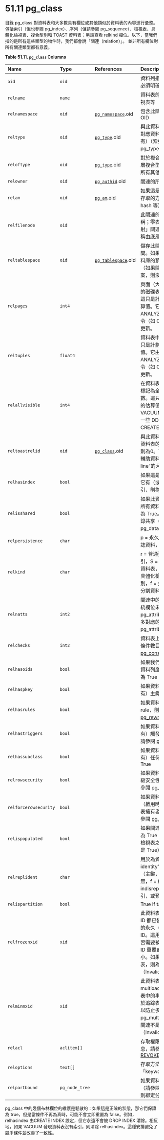 # 51.11 pg\_class

目錄 pg\_class 對資料表和大多數具有欄位或其他類似於資料表的內容進行彙整。 包括索引（但也參閱 pg\_index）、序列（但請參閱 pg\_sequence）、檢視表、具體化檢視表、複合型別和 TOAST 資料表；另請查看 relkind 欄位。以下，當我們指的是所有這些類型的物件時，我們都會說「關連（relation）」。 並非所有欄位對所有關連類型都有意義。

**Table 51.11. `pg_class` Columns**

| Name | Type | References | Description |
| :--- | :--- | :--- | :--- |
| `oid` | `oid` |   | 資料列指標（隱藏屬性；必須明確選擇） |
| `relname` | `name` |   | 資料表的名稱，索引，檢視表等 |
| `relnamespace` | `oid` | [`pg_namespace`](pg_namespace.md).oid | 包含此關連命名空間的 OID |
| `reltype` | `oid` | [`pg_type`](pg_type.md).oid | 與此資料表的資料列類型對應資料型別的OID（如果有）（索引為零，因為沒有 pg\_type 項目） |
| `reloftype` | `oid` | [`pg_type`](pg_type.md).oid | 對於複合型別資料表，底層複合型別的 OID，對於所有其他關連的值為零 |
| `relowner` | `oid` | [`pg_authid`](pg_authid.md).oid | 關連的所有者 |
| `relam` | `oid` | [`pg_am`](pg_am.md).oid | 如果這是索引，則為使用存取的方法（B-tree，hash 等） |
| `relfilenode` | `oid` |   | 此關連的磁碟檔案的名稱；零表示這是一個「映射」關連，其磁碟檔案名稱由底層狀態決定 |
| `reltablespace` | `oid` | [`pg_tablespace`](51.54.-pg_tablespace.md).oid | 儲存此關連的資料表空間。如果為零，則隱含資料庫的預設資料表空間。（如果關連沒有磁碟檔案，則沒有意義。） |
| `relpages` | `int4` |   | 頁面（大小為 BLCKSZ）的磁碟表示形式的大小。這只是計劃程序使用的估算值。它由 VACUUM，ANALYZE 和一些 DDL 指令（如 CREATE INDEX）更新。 |
| `reltuples` | `float4` |   | 資料表中的資料列數。這只是計劃程序使用的估算值。它由VACUUM，ANALYZE 和一些 DDL 指令（如 CREATE INDEX）更新。 |
| `relallvisible` | `int4` |   | 在資料表的可見性映射中標記為全部可見的頁面數。這只是計劃程序使用的估算值。它由 VACUUM，ANALYZE 和一些 DDL 指令（如 CREATE INDEX）更新。 |
| `reltoastrelid` | `oid` | [`pg_class`](pg_class.md).oid | 與此資料表關連的 TOAST 資料表的OID，如果沒有，則為0。TOAST 資料表在輔助資料表中儲存“out of line”的大型屬性。 |
| `relhasindex` | `bool` |   | 如果這是一個資料表並且它有（或最近有）任何索引，則為 True |
| `relisshared` | `bool` |   | 如果此資料表在叢集中的所有資料庫之間共享，則為 True。只有某些系統目錄共享（例如 pg\_database）。 |
| `relpersistence` | `char` |   | p = 永久資料表，u = 無日誌資料，t = 臨時資料表 |
| `relkind` | `char` |   | r = 普通資料表，i = 索引，S = 序列，t = TOAST 資料表，v = 檢視表，m = 具體化檢視表，c = 複合型別，f = 外部資料表，p = 分割資料表 |
| `relnatts` | `int2` |   | 關連中的用戶欄位數（系統欄位未計算）。pg\_attribute 中必須有這麼多對應的項目。另請參閱 pg\_attribute.attnum。 |
| `relchecks` | `int2` |   | 資料表上的 CHECK 限制條件數目；請參閱 [pg\_constraint](pg_constraint.md) 目錄 |
| `relhasoids` | `bool` |   | 如果我們為關連的每一個資料列産生一個 OID，則為 True |
| `relhaspkey` | `bool` |   | 如果資料表具有（或曾經有）主鍵，則為 True |
| `relhasrules` | `bool` |   | 如果資料表有（或曾經有）rule，則為 true；請參閱 [pg\_rewrite](51.44.-pg_rewrite.md) 目錄 |
| `relhastriggers` | `bool` |   | 如果資料表具有（或曾經有）觸發器，則為 True；請參閱 [pg\_trigger](51.56.-pg_trigger.md) 目錄 |
| `relhassubclass` | `bool` |   | 如果資料表具有（或曾經有）任何繼承子項，則為 True |
| `relrowsecurity` | `bool` |   | 如果資料表啟用了資料列級安全性，則為 True；請參閱 [pg\_policy](pg_policy.md) 目錄 |
| `relforcerowsecurity` | `bool` |   | 如果資料列級別安全性（啟用時）也適用於資料表擁有者，則為 True；請參閱 [pg\_policy ](pg_policy.md)目錄 |
| `relispopulated` | `bool` |   | 如果關連充入了資料，則為 True（除了某些具體化檢視表之外的所有關連都是 True） |
| `relreplident` | `char` |   | 用於為資料列形成“replica identity”的欄位：d = 預設（主鍵，如果有），n = 無，f = 所有列，i = 具有 indisreplident 設定的索引，或預設值 |
| `relispartition` | `bool` |   | True if table is a partition |
| `relfrozenxid` | `xid` |   | 此資料表之前的所有事務 ID 都已替換為此資料表中的永久（“frozen”）事務 ID。這用於追踪資料表是否需要被清理以防止事務 ID 重覆或讓 pg\_xact 縮小。如果關連不是資料表，則為零（InvalidTransactionId）。 |
| `relminmxid` | `xid` |   | 此資料表之前的所有 multixact ID 都已被此資料表中的事務 ID 替換。這用於追踪表是否需要被清理以防止多重 ID 重覆或使 pg\_multixact 縮小。如果關連不是資料表，則為零（InvalidMultiXactId）。 |
| `relacl` | `aclitem[]` |   | 存取權限；有關詳細信息，請參閱 [GRANT](../../reference/sql-commands/grant.md) 和 [REVOKE](../../reference/sql-commands/revoke.md) |
| `reloptions` | `text[]` |   | 存取方法的特定選項，為「keyword = value」字串 |
| `relpartbound` | `pg_node_tree` |   | 如果資料表是一個分割區（請參閱 relispartition），則綁定分割區的內部表示 |

pg\_class 中的幾個布林欄位的維護是鬆散的：如果這是正確的狀態，那它們保證為 true，但是當條件不再為真時，可能不會立即重置為 false。例如，relhasindex 由CREATE INDEX 設定，但它永遠不會被 DROP INDEX 清除。相反地，如果 VACUUM 發現資料表沒有索引，則清除 relhasindex。這種安排避免了競爭條件並改善了一致性。


